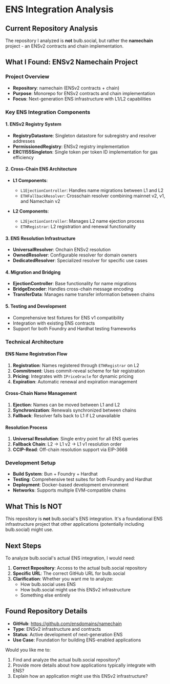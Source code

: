# ENS Integration Analysis

## Current Repository Analysis

The repository I analyzed is **not** bulb.social, but rather the **namechain** project - an ENSv2 contracts and chain implementation.

## What I Found: ENSv2 Namechain Project

### Project Overview
- **Repository**: namechain (ENSv2 contracts + chain)
- **Purpose**: Monorepo for ENSv2 contracts and chain implementation
- **Focus**: Next-generation ENS infrastructure with L1/L2 capabilities

### Key ENS Integration Components

#### 1. **ENSv2 Registry System**
- **RegistryDatastore**: Singleton datastore for subregistry and resolver addresses
- **PermissionedRegistry**: ENSv2 registry implementation
- **ERC1155Singleton**: Single token per token ID implementation for gas efficiency

#### 2. **Cross-Chain ENS Architecture**
- **L1 Components**:
  - `L1EjectionController`: Handles name migrations between L1 and L2
  - `ETHFallbackResolver`: Crosschain resolver combining mainnet v2, v1, and Namechain v2
  
- **L2 Components**:
  - `L2EjectionController`: Manages L2 name ejection process
  - `ETHRegistrar`: L2 registration and renewal functionality

#### 3. **ENS Resolution Infrastructure**
- **UniversalResolver**: Onchain ENSv2 resolution
- **OwnedResolver**: Configurable resolver for domain owners
- **DedicatedResolver**: Specialized resolver for specific use cases

#### 4. **Migration and Bridging**
- **EjectionController**: Base functionality for name migrations
- **BridgeEncoder**: Handles cross-chain message encoding
- **TransferData**: Manages name transfer information between chains

#### 5. **Testing and Development**
- Comprehensive test fixtures for ENS v1 compatibility
- Integration with existing ENS contracts
- Support for both Foundry and Hardhat testing frameworks

### Technical Architecture

#### ENS Name Registration Flow
1. **Registration**: Names registered through `ETHRegistrar` on L2
2. **Commitment**: Uses commit-reveal scheme for fair registration
3. **Pricing**: Integrates with `IPriceOracle` for dynamic pricing
4. **Expiration**: Automatic renewal and expiration management

#### Cross-Chain Name Management
1. **Ejection**: Names can be moved between L1 and L2
2. **Synchronization**: Renewals synchronized between chains
3. **Fallback**: Resolver falls back to L1 if L2 unavailable

#### Resolution Process
1. **Universal Resolution**: Single entry point for all ENS queries
2. **Fallback Chain**: L2 → L1 v2 → L1 v1 resolution order
3. **CCIP-Read**: Off-chain resolution support via EIP-3668

### Development Setup
- **Build System**: Bun + Foundry + Hardhat
- **Testing**: Comprehensive test suites for both Foundry and Hardhat
- **Deployment**: Docker-based development environment
- **Networks**: Supports multiple EVM-compatible chains

## What This Is NOT

This repository is **not** bulb.social's ENS integration. It's a foundational ENS infrastructure project that other applications (potentially including bulb.social) might use.

## Next Steps

To analyze bulb.social's actual ENS integration, I would need:

1. **Correct Repository**: Access to the actual bulb.social repository
2. **Specific URL**: The correct GitHub URL for bulb.social
3. **Clarification**: Whether you want me to analyze:
   - How bulb.social uses ENS
   - How bulb.social might use this ENSv2 infrastructure
   - Something else entirely

## Found Repository Details

- **GitHub**: https://github.com/ensdomains/namechain
- **Type**: ENSv2 infrastructure and contracts
- **Status**: Active development of next-generation ENS
- **Use Case**: Foundation for building ENS-enabled applications

Would you like me to:
1. Find and analyze the actual bulb.social repository?
2. Provide more details about how applications typically integrate with ENS?
3. Explain how an application might use this ENSv2 infrastructure?